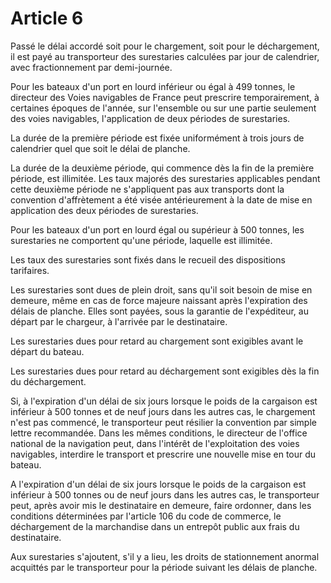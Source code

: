 # Article 6

Passé le délai accordé soit pour le chargement, soit pour le déchargement, il est payé au transporteur des surestaries calculées par jour de calendrier, avec fractionnement par demi-journée.

Pour les bateaux d'un port en lourd inférieur ou égal à 499 tonnes, le directeur des Voies navigables de France peut prescrire temporairement, à certaines époques de l'année, sur l'ensemble ou sur une partie seulement des voies navigables, l'application de deux périodes de surestaries.

La durée de la première période est fixée uniformément à trois jours de calendrier quel que soit le délai de planche.

La durée de la deuxième période, qui commence dès la fin de la première période, est illimitée. Les taux majorés des surestaries applicables pendant cette deuxième période ne s'appliquent pas aux transports dont la convention d'affrètement a été visée antérieurement à la date de mise en application des deux périodes de surestaries.

Pour les bateaux d'un port en lourd égal ou supérieur à 500 tonnes, les surestaries ne comportent qu'une période, laquelle est illimitée.

Les taux des surestaries sont fixés dans le recueil des dispositions tarifaires.

Les surestaries sont dues de plein droit, sans qu'il soit besoin de mise en demeure, même en cas de force majeure naissant après l'expiration des délais de planche. Elles sont payées, sous la garantie de l'expéditeur, au départ par le chargeur, à l'arrivée par le destinataire.

Les surestaries dues pour retard au chargement sont exigibles avant le départ du bateau.

Les surestaries dues pour retard au déchargement sont exigibles dès la fin du déchargement.

Si, à l'expiration d'un délai de six jours lorsque le poids de la cargaison est inférieur à 500 tonnes et de neuf jours dans les autres cas, le chargement n'est pas commencé, le transporteur peut résilier la convention par simple lettre recommandée. Dans les mêmes conditions, le directeur de l'office national de la navigation peut, dans l'intérêt de l'exploitation des voies navigables, interdire le transport et prescrire une nouvelle mise en tour du bateau.

A l'expiration d'un délai de six jours lorsque le poids de la cargaison est inférieur à 500 tonnes ou de neuf jours dans les autres cas, le transporteur peut, après avoir mis le destinataire en demeure, faire ordonner, dans les conditions déterminées par l'article 106 du code de commerce, le déchargement de la marchandise dans un entrepôt public aux frais du destinataire.

Aux surestaries s'ajoutent, s'il y a lieu, les droits de stationnement anormal acquittés par le transporteur pour la période suivant les délais de planche.

